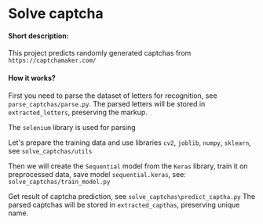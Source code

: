 # Solve captcha

#### Short description:

This project predicts randomly generated captchas from ```https://captchamaker.com/```

#### How it works?

First you need to parse the dataset of letters for recognition, see ```parse_captchas/parse.py```.
The parsed letters will be stored in `extracted_letters`, preserving the markup.

The ```selenium``` library is used for parsing

Let's prepare the training data and use libraries
```cv2```,
```joblib```,
```numpy```,
```sklearn```,
see ```solve_captchas/utils```

Then we will create the ```Sequential``` model from the ```Keras``` library, train it on preprocessed data, save
model ```sequential.keras```,
see: ```solve_captchas/train_model.py```

Get result of captcha prediction, see `solve_captchas\predict_captha.py`
The parsed captchas will be stored in `extracted_capthas`, preserving unique name.

